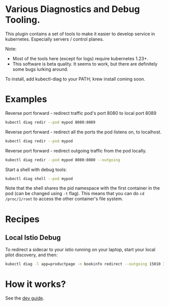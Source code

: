# Various Diagnostics and Debug Tooling.

This plugin contains a set of tools to make it easier to develop service in kubernetes. Especially servers / control planes.

Note:
- Most of the tools here (except for logs) require kubernetes 1.23+.
- This software is beta quality. It seems to work, but there are definitely some bugs lurking around.

To install, add kubectl-diag to your PATH; krew install coming soon.

# Examples

Reverse port forward - redirect traffic pod's port 8080 to local port 8089

```sh
kubectl diag redir --pod mypod 8080:8089
```

Reverse port forward - redirect all the ports the pod listens on, to localhost.

```sh
kubectl diag redir --pod mypod
```

Reverse port forward - redirect outgoing traffic from the pod locally.

```sh
kubectl diag redir --pod mypod 8080:8080 --outgoing
```

Start a shell with debug tools:

```sh
kubectl diag shell --pod mypod
```
Note that the shell shares the pid namespace with the first container in the pod (can be changed using `-t` flag). This means that you can do `cd /proc/1/root` to access the other container's file system.

# Recipes

## Local Istio Debug

To redirect a sidecar to your istio running on your laptop, start your local pilot discovery, and then:

```sh
kubectl diag -l app=productpage -n bookinfo redirect --outgoing 15010 15012 15014
```

# How it works?

See the [dev guide](DEVELOPER_GUIDE.md).